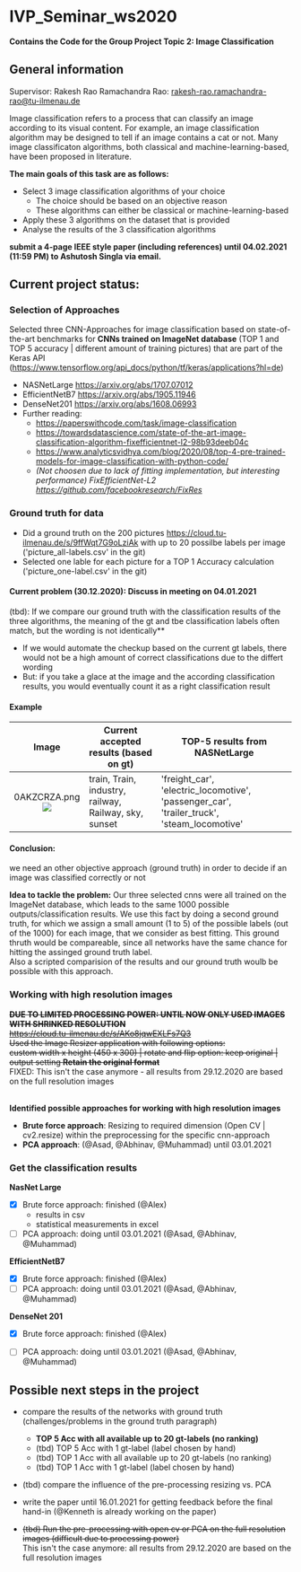 # IVP_Seminar_ws2020

**Contains the Code for the Group Project Topic 2: Image Classification**

## General information

Supervisor: Rakesh Rao Ramachandra Rao: rakesh-rao.ramachandra-rao@tu-ilmenau.de

Image classification refers to a process that can classify an image according to its visual content. 
For example, an image classification algorithm may be designed to tell if an image contains a cat or not. 
Many image classificaton algorithms, both classical and machine-learning-based, have been proposed in literature. 

**The main goals of this task are as follows:**
* Select 3 image classification algorithms of your choice
  * The choice should be based on an objective reason
  * These algorithms can either be classical or machine-learning-based
* Apply these 3 algorithms on the dataset that is provided 
* Analyse the results of the 3 classification algorithms

**submit a 4-page IEEE style paper (including references) until 04.02.2021 (11:59 PM) to Ashutosh Singla via email.**

## Current project status:
### Selection of Approaches
Selected three CNN-Approaches for image classification based on state-of-the-art benchmarks for **CNNs trained on ImageNet database** (TOP 1 and TOP 5 accuracy | different amount of training pictures) that are part of the Keras API (https://www.tensorflow.org/api_docs/python/tf/keras/applications?hl=de)
  * NASNetLarge https://arxiv.org/abs/1707.07012
  * EfficientNetB7 https://arxiv.org/abs/1905.11946
  * DenseNet201 https://arxiv.org/abs/1608.06993  
* Further reading:
  * https://paperswithcode.com/task/image-classification
  * https://towardsdatascience.com/state-of-the-art-image-classification-algorithm-fixefficientnet-l2-98b93deeb04c 
  * https://www.analyticsvidhya.com/blog/2020/08/top-4-pre-trained-models-for-image-classification-with-python-code/ 
  * *(Not choosen due to lack of fitting implementation, but interesting performance) FixEfficientNet-L2 https://github.com/facebookresearch/FixRes*
 
### Ground truth for data
* Did a ground truth on the 200 pictures https://cloud.tu-ilmenau.de/s/9ffWqt7G9oLziAk with up to 20 possilbe labels per image ('picture_all-labels.csv' in the git)
* Selected one lable for each picture for a TOP 1 Accuracy calculation ('picture_one-label.csv' in the git)

#### Current problem (30.12.2020): Discuss in meeting on 04.01.2021
(tbd): If we compare our ground truth with the classification results of the three algorithms, the meaning of the gt and tbe classification labels often match, but the wording is not identically**
 * If we would automate the checkup based on the current gt labels, there would not be a high amount of correct classifications due to the differt wording 
 * But: if you take a glace at the image and the according classification results, you would eventually count it as a right classification result
 
#### Example 

|     Image    | Current accepted results (based on gt)                | TOP-5 results from NASNetLarge                                                             |
|:------------:|-------------------------------------------------------|--------------------------------------------------------------------------------------------|
| 0AKZCRZA.png <br> ![](https://drive.google.com/uc?export=view&id=14J8Lir-uKsqtujJF7GbJHduqPBLA_2dU)| train, Train, industry, railway, Railway, sky, sunset | 'freight_car', 'electric_locomotive', 'passenger_car', 'trailer_truck', 'steam_locomotive' |


#### Conclusion:
we need an other objective approach (ground truth) in order to decide if an image was classified correctly or not

**Idea to tackle the problem:**
Our three selected cnns were all trained on the ImageNet database, which leads to the same 1000 possible outputs/classification results. We use this fact by doing a second ground truth, for which we assign a small amount (1 to 5) of the possible labels (out of the 1000) for each image, that we consider as best fitting. This ground thruth would be compareable, since all networks have the same chance for hitting the assinged ground truth label.
<br> Also a scripted comparision of the results and our ground truth woulb be possible with this approach.
 
### Working with high resolution images 

~~**DUE TO LIMITED PROCESSING POWER: UNTIL NOW ONLY USED IMAGES WITH SHRINKED RESOLUTION** </br>
https://cloud.tu-ilmenau.de/s/AKo8jqwEXLFs7Q3 </br>
Used the Image Resizer application with following options: </br>
custom width x height (450 x 300) | rotate and flip option: keep original | output setting **Retain the original format**~~<br>
FIXED: This isn't the case anymore - all results from 29.12.2020 are based on the full resolution images

</br> **Identified possible approaches for working with high resolution images** 
* **Brute force approach**: Resizing to required dimension (Open CV | cv2.resize) within the preprocessing for the specific cnn-approach
* **PCA approach**: (@Asad, @Abhinav, @Muhammad) until 03.01.2021

### Get the classification results

**NasNet Large**
- [x] Brute force approach: finished (@Alex)
  * results in csv
  * statistical measurements in excel
- [ ] PCA approach: doing until 03.01.2021 (@Asad, @Abhinav, @Muhammad)

**EfficientNetB7**
- [X] Brute force approach: finished (@Alex)
- [ ] PCA approach: doing until 03.01.2021 (@Asad, @Abhinav, @Muhammad)

**DenseNet 201**
- [X] Brute force approach: finished (@Alex)
- [ ] PCA approach: doing until 03.01.2021 (@Asad, @Abhinav, @Muhammad)


## Possible next steps in the project 
* compare the results of the networks with ground truth (challenges/problems in the ground truth paragraph) 
  * **TOP 5 Acc with all available up to 20 gt-labels (no ranking)**
  * (tbd) TOP 5 Acc with 1 gt-label (label chosen by hand)
  * (tbd) TOP 1 Acc with all available up to 20 gt-labels (no ranking)
  * (tbd) TOP 1 Acc with 1 gt-label (label chosen by hand)
 
* (tbd) compare the influence of the pre-processing resizing vs. PCA

* write the paper until 16.01.2021 for getting feedback before the final hand-in (@Kenneth is already working on the paper)
 
* ~~(tbd) Run the pre-processing with open cv or PCA on the full resolution images (difficult due to processing power)~~<br>
This isn't the case anymore: all results from 29.12.2020 are based on the full resolution images
